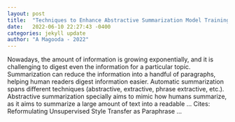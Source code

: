 ```yaml
---
layout: post
title:  "Techniques to Enhance Abstractive Summarization Model Training for Low Resource Domains"
date:   2022-06-10 22:27:43 -0400
categories: jekyll update
author: "A Magooda - 2022"
---
```

Nowadays, the amount of information is growing exponentially, and it is challenging to digest even the information for a particular topic. Summarization can reduce the information into a handful of paragraphs, helping human readers digest information easier. Automatic summarization spans different techniques (abstractive, extractive, phrase extractive, etc.). Abstractive summarization specially aims to mimic how humans summarize, as it aims to summarize a large amount of text into a readable …
Cites: ‪Reformulating Unsupervised Style Transfer as Paraphrase …‬  